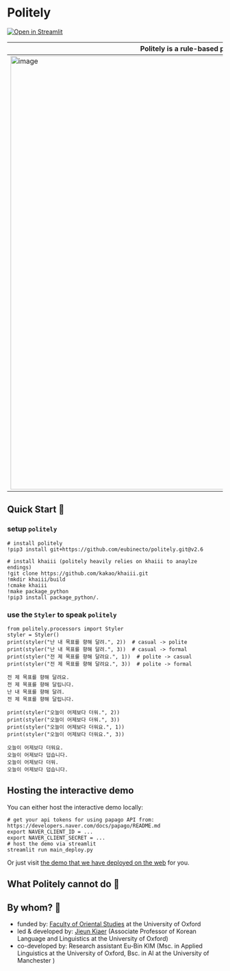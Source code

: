 # Politely

[![Open in Streamlit](https://static.streamlit.io/badges/streamlit_badge_black_white.svg)](https://eubinecto-politely.herokuapp.com)

Politely is a rule-based politeness styler for Korean | 
--- | 
<img width="1010" alt="image" src="https://user-images.githubusercontent.com/56193069/168471756-084409db-5d72-48b7-820f-05e1de6b1f5a.png"> | 


## Quick Start 🚀
### setup `politely`
```
# install politely
!pip3 install git+https://github.com/eubinecto/politely.git@v2.6

# install khaiii (politely heavily relies on khaiii to anaylze endings)
!git clone https://github.com/kakao/khaiii.git
!mkdir khaiii/build
!cmake khaiii
!make package_python
!pip3 install package_python/.
```

### use the `Styler` to speak `politely`

```python3
from politely.processors import Styler
styler = Styler()
print(styler("난 내 목표를 향해 달려.", 2))  # casual -> polite
print(styler("난 내 목표를 향해 달려.", 3))  # casual -> formal
print(styler("전 제 목표를 향해 달려요.", 1))  # polite -> casual
print(styler("전 제 목표를 향해 달려요.", 3))  # polite -> formal
```
```
전 제 목표를 향해 달려요.
전 제 목표를 향해 달립니다.
난 내 목표를 향해 달려.
전 제 목표를 향해 달립니다.
```
```python3
print(styler("오늘이 어제보다 더워.", 2))
print(styler("오늘이 어제보다 더워.", 3))
print(styler("오늘이 어제보다 더워요.", 1))
print(styler("오늘이 어제보다 더워요.", 3))
```
```
오늘이 어제보다 더워요.
오늘이 어제보다 덥습니다.
오늘이 어제보다 더워.
오늘이 어제보다 덥습니다.
```

## Hosting the interactive demo 

You can either host the interactive demo locally:
```shell
# get your api tokens for using papago API from: https://developers.naver.com/docs/papago/README.md
export NAVER_CLIENT_ID = ...
export NAVER_CLIENT_SECRET = ...
# host the demo via streamlit
streamlit run main_deploy.py
```
Or just visit [the demo that we have deployed on the web](https://eubinecto-politely.herokuapp.com) for you.


## What Politely cannot do 🙅




## By whom? 👏
- funded by: [Faculty of Oriental Studies](https://www.orinst.ox.ac.uk) at the University of Oxford 
- led & developed by: [Jieun Kiaer](https://www.orinst.ox.ac.uk/people/jieun-kiaer) (Associate Professor of Korean Language and Linguistics at the University of Oxford)
- co-developed by: Research assistant Eu-Bin KIM (Msc. in Applied Linguistics at the University of Oxford, Bsc. in AI at the University of Manchester )


